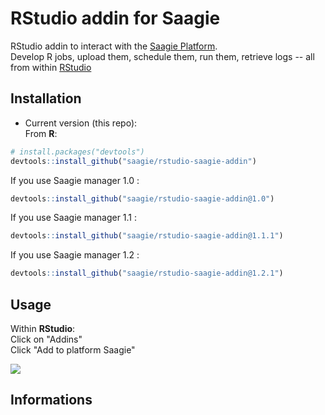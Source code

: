 # RStudio addin for Saagie
  
RStudio addin to interact with the [Saagie Platform](https://www.saagie.com/).  
Develop R jobs, upload them, schedule them, run them, retrieve logs -- all from within [RStudio](https://www.rstudio.com/)

## Installation

* Current version (this repo):  
From **R**:  

```R
# install.packages("devtools")
devtools::install_github("saagie/rstudio-saagie-addin")
```

If you use Saagie manager 1.0 :

```R
devtools::install_github("saagie/rstudio-saagie-addin@1.0")
```


If you use Saagie manager 1.1 :

```R
devtools::install_github("saagie/rstudio-saagie-addin@1.1.1")
```

If you use Saagie manager 1.2 :

```R
devtools::install_github("saagie/rstudio-saagie-addin@1.2.1")
```

## Usage

Within **RStudio**:  
Click on "Addins"  
Click "Add to platform Saagie"  

![](https://www.saagie.com/user/pages/04.blog/saagie-r-studio-add-in/addinrstudio.gif)

## Informations
